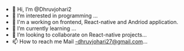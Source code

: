 - 👋 Hi, I’m @Dhruvjohari2
- 👀 I’m interested in programming ...
- 👷  I'm a working on frontend, React-native and Andriod application.
- 🌱 I’m currently learning ...
- 💞️ I’m looking to collaborate on React-native projects...
- 📫 How to reach me Mail -dhruvjohari27@gmail.com...

<!---
Dhruvjohari2/Dhruvjohari2 is a ✨ special ✨ repository because its `README.md` (this file) appears on your GitHub profile.
You can click the Preview link to take a look at your changes.
--->
